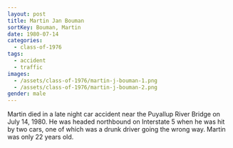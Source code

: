 ```yaml
---
layout: post
title: Martin Jan Bouman
sortKey: Bouman, Martin
date: 1980-07-14
categories:
  - class-of-1976
tags:
  - accident
  - traffic
images:
  - /assets/class-of-1976/martin-j-bouman-1.png
  - /assets/class-of-1976/martin-j-bouman-2.png
gender: male
---
```


Martin died in a late night car accident near the Puyallup River Bridge on July 14, 1980. He was headed northbound on Interstate 5 when he was hit by two cars, one of which was a drunk driver going the wrong way. Martin was only 22 years old.
